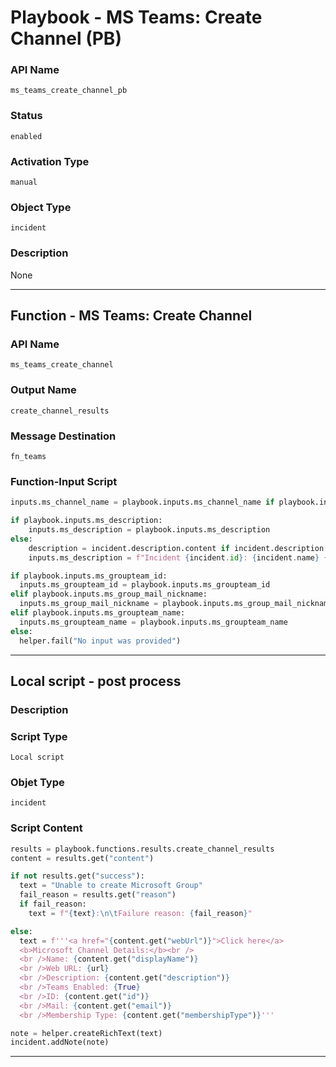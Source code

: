 <!--
    DO NOT MANUALLY EDIT THIS FILE
    THIS FILE IS AUTOMATICALLY GENERATED WITH resilient-sdk codegen
    Generated with resilient-sdk v49.0.4368
-->

# Playbook - MS Teams: Create Channel (PB)

### API Name
`ms_teams_create_channel_pb`

### Status
`enabled`

### Activation Type
`manual`

### Object Type
`incident`

### Description
None


---
## Function - MS Teams: Create Channel

### API Name
`ms_teams_create_channel`

### Output Name
`create_channel_results`

### Message Destination
`fn_teams`

### Function-Input Script
```python
inputs.ms_channel_name = playbook.inputs.ms_channel_name if playbook.inputs.ms_channel_name else f"Incident {incident.id} {incident.name}"

if playbook.inputs.ms_description:
    inputs.ms_description = playbook.inputs.ms_description
else:
    description = incident.description.content if incident.description else ""
    inputs.ms_description = f"Incident {incident.id}: {incident.name} {description}"

if playbook.inputs.ms_groupteam_id:
  inputs.ms_groupteam_id = playbook.inputs.ms_groupteam_id
elif playbook.inputs.ms_group_mail_nickname:
  inputs.ms_group_mail_nickname = playbook.inputs.ms_group_mail_nickname
elif playbook.inputs.ms_groupteam_name:
  inputs.ms_groupteam_name = playbook.inputs.ms_groupteam_name
else:
  helper.fail("No input was provided")
```

---

## Local script - post process

### Description


### Script Type
`Local script`

### Objet Type
`incident`

### Script Content
```python
results = playbook.functions.results.create_channel_results
content = results.get("content")

if not results.get("success"):
  text = "Unable to create Microsoft Group"
  fail_reason = results.get("reason")
  if fail_reason:
    text = f"{text}:\n\tFailure reason: {fail_reason}"

else:
  text = f'''<a href="{content.get("webUrl")}">Click here</a>
  <b>Microsoft Channel Details:</b><br />
  <br />Name: {content.get("displayName")}
  <br />Web URL: {url}
  <br />Description: {content.get("description")}
  <br />Teams Enabled: {True}
  <br />ID: {content.get("id")}
  <br />Mail: {content.get("email")}
  <br />Membership Type: {content.get("membershipType")}'''

note = helper.createRichText(text)
incident.addNote(note)
```

---
